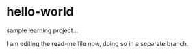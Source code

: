 # hello-world
sample learning project...

I am editing the read-me file now, doing so in a separate branch.
